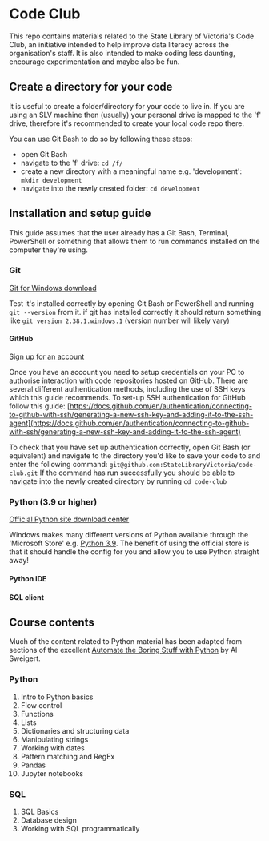 # Code Club

This repo contains materials related to the State Library of Victoria's Code Club, an initiative intended to help improve data literacy across the organisation's staff. It is also intended to make coding less daunting, encourage experimentation and maybe also be fun.

## Create a directory for your code

It is useful to create a folder/directory for your code to live in. If you are using an SLV machine then (usually) your personal drive is mapped to the 'f' drive, therefore it's recommended to create your local code repo there.

You can use Git Bash to do so by following these steps:

- open Git Bash
- navigate to the 'f' drive: `cd /f/`
- create a new directory with a meaningful name e.g. 'development': `mkdir development`
- navigate into the newly created folder: `cd development`

## Installation and setup guide

This guide assumes that the user already has a Git Bash, Terminal, PowerShell or something that allows them to run commands installed on the computer they're using.

### Git

[Git for Windows download](https://git-scm.com/download/win)

Test it's installed correctly by opening Git Bash or PowerShell and running `git --version` from it. if git has installed correctly it should return something like `git version 2.38.1.windows.1` (version number will likely vary)

#### GitHub

[Sign up for an account](https://github.com/signup)

Once you have an account you need to setup credentials on your PC to authorise interaction with code repositories hosted on GitHub. There are several different authentication methods, including the use of SSH keys which this guide recommends. To set-up SSH authentication for GitHub follow this guide: [https://docs.github.com/en/authentication/connecting-to-github-with-ssh/generating-a-new-ssh-key-and-adding-it-to-the-ssh-agent](https://docs.github.com/en/authentication/connecting-to-github-with-ssh/generating-a-new-ssh-key-and-adding-it-to-the-ssh-agent)

To check that you have set up authentication correctly, open Git Bash (or equivalent) and navigate to the directory you'd like to save your code to and enter the following command: `git@github.com:StateLibraryVictoria/code-club.git` If the command has run successfully you should be able to navigate into the newly created directory by running `cd code-club`

### Python (3.9 or higher)

[Official Python site download center](https://www.python.org/downloads/)

Windows makes many different versions of Python available through the 'Microsoft Store' e.g. [Python 3.9](https://www.microsoft.com/store/productId/9P7QFQMJRFP7). The benefit of using the official store is that it should handle the config for you and allow you to use Python straight away!

#### Python IDE

#### SQL client

## Course contents

Much of the content related to Python material has been adapted from sections of the excellent [Automate the Boring Stuff with Python](https://automatetheboringstuff.com/2e/) by Al Sweigert.

### Python

1. Intro to Python basics
2. Flow control
3. Functions
4. Lists
5. Dictionaries and structuring data
6. Manipulating strings
7. Working with dates
8. Pattern matching and RegEx
9. Pandas
10. Jupyter notebooks

### SQL

1. SQL Basics
2. Database design
3. Working with SQL programmatically
